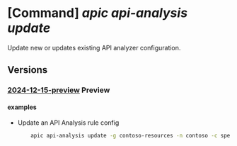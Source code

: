 # [Command] _apic api-analysis update_

Update new or updates existing API analyzer configuration.

## Versions

### [2024-12-15-preview](/Resources/mgmt-plane/L3N1YnNjcmlwdGlvbnMve30vcmVzb3VyY2Vncm91cHMve30vcHJvdmlkZXJzL21pY3Jvc29mdC5hcGljZW50ZXIvc2VydmljZXMve30vd29ya3NwYWNlcy97fS9hbmFseXplcmNvbmZpZ3Mve30=/2024-12-15-preview.xml) **Preview**

<!-- mgmt-plane /subscriptions/{}/resourcegroups/{}/providers/microsoft.apicenter/services/{}/workspaces/{}/analyzerconfigs/{} 2024-12-15-preview -->

#### examples

- Update an API Analysis rule config
    ```bash
        apic api-analysis update -g contoso-resources -n contoso -c spectral-openapi
    ```
